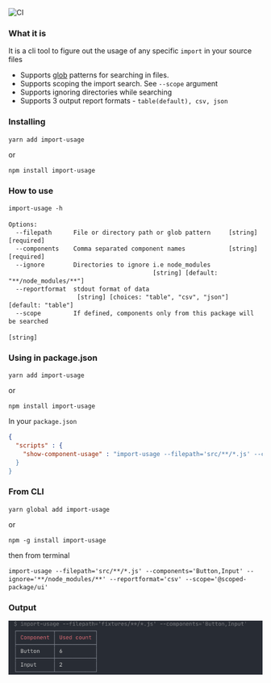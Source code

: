 ![CI](https://github.com/swapnilmishra/import-usage/workflows/CI/badge.svg?branch=master)

### What it is

It is a cli tool to figure out the usage of any specific `import` in your source files

- Supports [glob](https://www.npmjs.com/package/glob) patterns for searching in files.
- Supports scoping the import search. See `--scope` argument
- Supports ignoring directories while searching
- Supports 3 output report formats - `table(default), csv, json`

### Installing

```shell
yarn add import-usage
```
or

```shell
npm install import-usage
```

### How to use

```shell
import-usage -h

Options:
  --filepath      File or directory path or glob pattern     [string] [required]
  --components    Comma separated component names            [string] [required]
  --ignore        Directories to ignore i.e node_modules
                                        [string] [default: "**/node_modules/**"]
  --reportformat  stdout format of data
                   [string] [choices: "table", "csv", "json"] [default: "table"]
  --scope         If defined, components only from this package will be searched
                                                                        [string]
```

### Using in package.json

```shell
yarn add import-usage
```
or

```shell
npm install import-usage
```

In your `package.json`

```json
{ 
  "scripts" : {
    "show-component-usage" : "import-usage --filepath='src/**/*.js' --components='Button,Input' --ignore='**/node_modules/**' --reportformat='csv' --scope='@scoped-package/ui'
  }
}
```

### From CLI

```shell
yarn global add import-usage
```
or
```shell
npm -g install import-usage
```
then from terminal

```shell
import-usage --filepath='src/**/*.js' --components='Button,Input' --ignore='**/node_modules/**' --reportformat='csv' --scope='@scoped-package/ui'
```

### Output

![image](./images/output.png)
